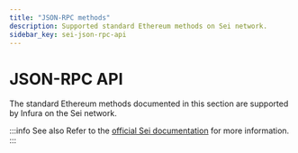 ```yaml
---
title: "JSON-RPC methods"
description: Supported standard Ethereum methods on Sei network.
sidebar_key: sei-json-rpc-api
---
```


# JSON-RPC API

The standard Ethereum methods documented in this section are supported by Infura on the Sei network.

:::info See also
Refer to the [official Sei documentation](https://www.docs.sei.io/) for more information.
:::